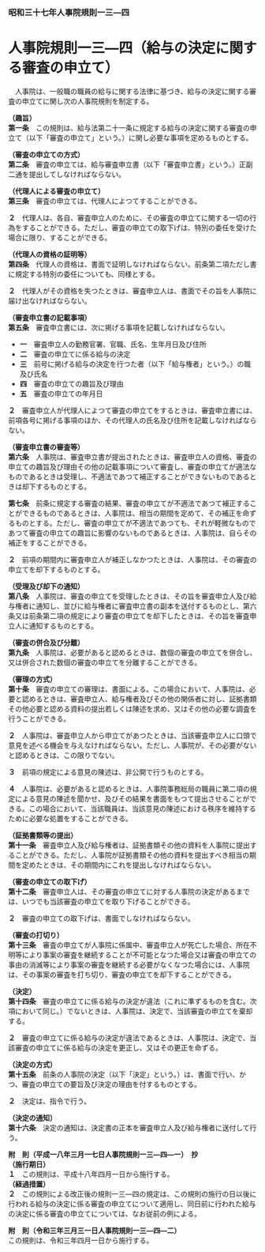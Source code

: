 ### 昭和三十七年人事院規則一三―四  
# 人事院規則一三―四（給与の決定に関する審査の申立て）  
　人事院は、一般職の職員の給与に関する法律に基づき、給与の決定に関する審査の申立てに関し次の人事院規則を制定する。  
  
**（趣旨）**  
**第一条**　この規則は、給与法第二十一条に規定する給与の決定に関する審査の申立て（以下「審査の申立て」という。）に関し必要な事項を定めるものとする。  
  
**（審査の申立ての方式）**  
**第二条**　審査の申立ては、給与審査申立書（以下「審査申立書」という。）正副二通を提出してしなければならない。  
  
**（代理人による審査の申立て）**  
**第三条**　審査の申立ては、代理人によつてすることができる。  
  
**２**　代理人は、各自、審査申立人のために、その審査の申立てに関する一切の行為をすることができる。ただし、審査の申立ての取下げは、特別の委任を受けた場合に限り、することができる。  
  
**（代理人の資格の証明等）**  
**第四条**　代理人の資格は、書面で証明しなければならない。前条第二項ただし書に規定する特別の委任についても、同様とする。  
  
**２**　代理人がその資格を失つたときは、審査申立人は、書面でその旨を人事院に届け出なければならない。  
  
**（審査申立書の記載事項）**  
**第五条**　審査申立書には、次に掲げる事項を記載しなければならない。  
* **一**　審査申立人の勤務官署、官職、氏名、生年月日及び住所  
* **二**　審査の申立てに係る給与の決定  
* **三**　前号に掲げる給与の決定を行つた者（以下「給与権者」という。）の職及び氏名  
* **四**　審査の申立ての趣旨及び理由  
* **五**　審査の申立ての年月日  
  
**２**　審査申立人が代理人によつて審査の申立てをするときは、審査申立書には、前項各号に掲げる事項のほか、その代理人の氏名及び住所を記載しなければならない。  
  
**（審査申立書の審査等）**  
**第六条**　人事院は、審査申立書が提出されたときは、審査申立人の資格、審査の申立ての趣旨及び理由その他の記載事項について審査し、審査の申立てが適法なものであるときは受理し、不適法であつて補正することができないものであるときは却下するものとする。  
  
**第七条**　前条に規定する審査の結果、審査の申立てが不適法であつて補正することができるものであるときは、人事院は、相当の期間を定めて、その補正を命ずるものとする。ただし、審査の申立てが不適法であつても、それが軽微なものであつて審査の申立ての趣旨に影響のないものであるときは、人事院は、自らその補正をすることができる。  
  
**２**　前項の期間内に審査申立人が補正しなかつたときは、人事院は、その審査の申立てを却下するものとする。  
  
**（受理及び却下の通知）**  
**第八条**　人事院は、審査の申立てを受理したときは、その旨を審査申立人及び給与権者に通知し、並びに給与権者に審査申立書の副本を送付するものとし、第六条又は前条第二項の規定により審査の申立てを却下したときは、その旨を審査申立人に通知するものとする。  
  
**（審査の併合及び分離）**  
**第九条**　人事院は、必要があると認めるときは、数個の審査の申立てを併合し、又は併合された数個の審査の申立てを分離することができる。  
  
**（審理の方式）**  
**第十条**　審査の申立ての審理は、書面による。この場合において、人事院は、必要と認めるときは、審査申立人、給与権者及びその他の関係者に対し、証拠書類その他必要と認める資料の提出若しくは陳述を求め、又はその他の必要な調査を行うことができる。  
  
**２**　人事院は、審査申立人から申立てがあつたときは、当該審査申立人に口頭で意見を述べる機会を与えなければならない。ただし、人事院が、その必要がないと認めるときは、この限りでない。  
  
**３**　前項の規定による意見の陳述は、非公開で行うものとする。  
  
**４**　人事院は、必要があると認めるときは、人事院事務総局の職員に第二項の規定による意見の陳述を聞かせ、及びその結果を書面をもつて提出させることができる。この場合において、当該職員は、当該意見の陳述における秩序を維持するために必要な処置をすることができる。  
  
**（証拠書類等の提出）**  
**第十一条**　審査申立人及び給与権者は、証拠書類その他の資料を人事院に提出することができる。ただし、人事院が証拠書類その他の資料を提出すべき相当の期間を定めたときは、その期間内にこれを提出しなければならない。  
  
**（審査の申立ての取下げ）**  
**第十二条**　審査申立人は、その審査の申立てに対する人事院の決定があるまでは、いつでも当該審査の申立てを取り下げることができる。  
  
**２**　審査の申立ての取下げは、書面でしなければならない。  
  
**（審査の打切り）**  
**第十三条**　審査の申立てが人事院に係属中、審査申立人が死亡した場合、所在不明等により事案の審査を継続することが不可能となつた場合又は審査の申立ての事由の消滅等により事案の審査を継続する必要がなくなつた場合には、人事院は、その事案の審査を打ち切り、審査の申立てを却下することができる。  
  
**（決定）**  
**第十四条**　審査の申立てに係る給与の決定が違法（これに準ずるものを含む。次項において同じ。）でないときは、人事院は、決定で、当該審査の申立てを棄却する。  
  
**２**　審査の申立てに係る給与の決定が違法であるときは、人事院は、決定で、当該審査の申立てに係る給与の決定を更正し、又はその更正を命ずる。  
  
**（決定の方式）**  
**第十五条**　前条の人事院の決定（以下「決定」という。）は、書面で行い、かつ、審査の申立ての要旨及び決定の理由を付するものとする。  
  
**２**　決定は、指令で行う。  
  
**（決定の通知）**  
**第十六条**　決定の通知は、決定書の正本を審査申立人及び給与権者に送付して行う。  
  
**附　則（平成一八年三月一七日人事院規則一三―四―一）　抄**  
**（施行期日）**  
**１**　この規則は、平成十八年四月一日から施行する。  
**（経過措置）**  
**２**　この規則による改正後の規則一三―四の規定は、この規則の施行の日以後に行われる給与の決定に係る審査の申立てについて適用し、同日前に行われた給与の決定に係る審査の申立てについては、なお従前の例による。  
  
**附　則（令和三年三月三一日人事院規則一三―四―二）**  
この規則は、令和三年四月一日から施行する。  
  
